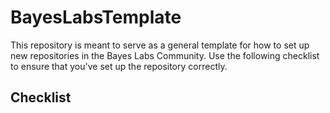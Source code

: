 # BayesLabsTemplate
This repository is meant to serve as a general template for how to set up new repositories in the Bayes Labs Community. Use the following checklist to ensure that you've set up the repository correctly.

## Checklist


